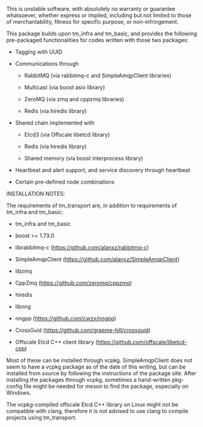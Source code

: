 This is unstable software, with absolutely no warranty or guarantee whatsoever, whether express or implied, including but not limited to those of merchantability, fitness for specific purpose, or non-infringement.

This package builds upon tm_infra and tm_basic, and provides the following pre-packaged functionalities for codes written with those two packages:

* Tagging with UUID

* Communications through
  
  - RabbitMQ (via rabbitmq-c and SimpleAmqpClient libraries)

  - Multicast (via boost asio library)

  - ZeroMQ (via zmq and cppzmq libraries)

  - Redis (via hiredis library)

* Shared chain implemented with

  - Etcd3 (via Offscale libetcd library)

  - Redis (via hiredis library)

  - Shared memory (via boost interprocess library)

* Heartbeat and alert support, and service discovery through heartbeat

* Certain pre-defined node combinations

INSTALLATION NOTES:

The requirements of tm_transport are, in addition to requirements of tm_infra and tm_basic:

* tm_infra and tm_basic

* boost >= 1.73.0

* librabbitmq-c (https://github.com/alanxz/rabbitmq-c)

* SimpleAmqpClient (https://github.com/alanxz/SimpleAmqpClient)

* libzmq

* CppZmq (https://github.com/zeromq/cppzmq)

* hiredis

* libnng

* nngpp (https://github.com/cwzx/nngpp)

* CrossGuid (https://github.com/graeme-hill/crossguid)

* Offscale Etcd C++ client library (https://github.com/offscale/libetcd-cpp)

Most of these can be installed through vcpkg. SimpleAmqpClient does not seem to have a vcpkg package as of the date of this writing, but can be installed from source by following the instructions of the package site. After installing the packages through vcpkg, sometimes a hand-written pkg-config file might be needed for meson to find the package, especially on Windows.

The vcpkg-compiled offscale Etcd C++ library on Linux might not be compatible with clang, therefore it is not advised to use clang to compile projects using tm_transport.